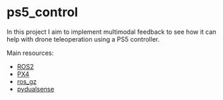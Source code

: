 # ps5_control

In this project I aim to implement multimodal feedback to see how it can help with drone teleoperation using a PS5 controller. 

Main resources:

- [ROS2](https://docs.ros.org/en/humble/index.html)
- [PX4](https://docs.px4.io/main/en/ros/ros2_comm.html)
- [ros_gz](https://github.com/gazebosim/ros_gz.git)
- [pydualsense](https://github.com/flok/pydualsense)
